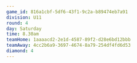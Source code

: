 ```yaml
---
game_id: 816a1cbf-5df6-43f1-9c2a-b89474eb7a91
division: U11
round: 4
day: Saturday
time: 8.30am
teamHome: 1aaaacd2-2e1d-4587-89f2-d28e6bd12bbb
teamAway: 4cc2b6a9-3697-4674-8a79-254df4fd6d53
diamond: 4
---
```

